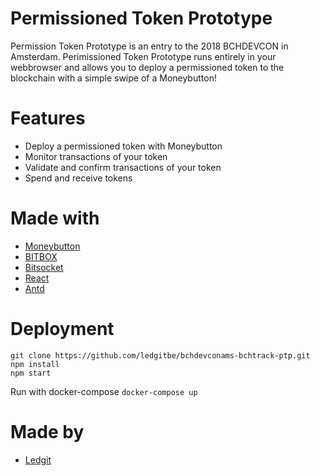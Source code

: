 # Permissioned Token Prototype

Permission Token Prototype is an entry to the 2018 BCHDEVCON in Amsterdam. Perimissioned Token Prototype runs entirely in your webbrowser and allows you to deploy a permissioned token to the blockchain with a simple swipe of a Moneybutton!

# Features

- Deploy a permissioned token with Moneybutton
- Monitor transactions of your token
- Validate and confirm transactions of your token
- Spend and receive tokens

# Made with
- [Moneybutton]
- [BITBOX]
- [Bitsocket]
- [React]
- [Antd]

# Deployment
``` 
git clone https://github.com/ledgitbe/bchdevconams-bchtrack-ptp.git
npm install
npm start
```

Run with docker-compose
``` docker-compose up ```

# Made by
- [Ledgit]

[MoneyButton]: <https://moneybutton.com>
[BITBOX]: <https://developer.bitcoin.com/bitbox>
[Bitsocket]: <https://bitsocket.org/>
[React]: <https://reactjs.org/>
[Antd]: <https://ant.design/>

[Ledgit]: <https://ledgit.be/>
